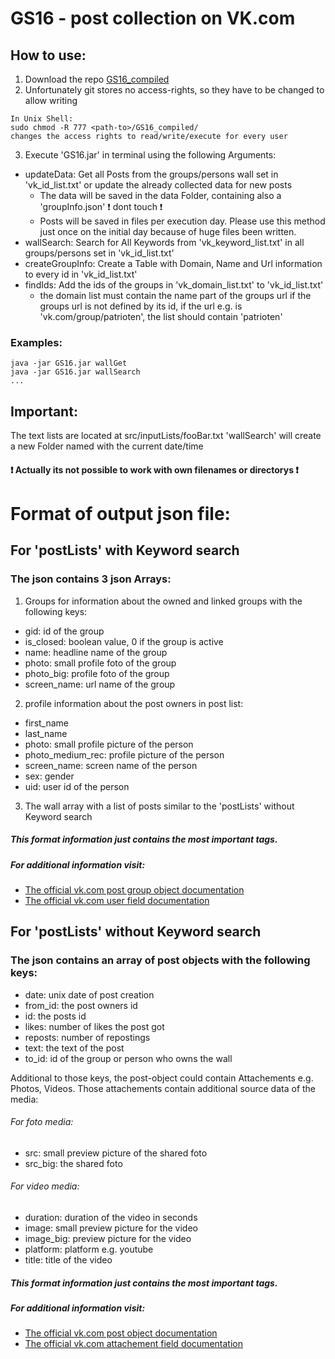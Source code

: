 # GS16 - post collection on VK.com
## How to use:

1. Download the repo [GS16_compiled](https://github.com/Eik-S/GS16_compiled)
2. Unfortunately git stores no access-rights, so they have to be changed to allow writing
```
In Unix Shell:
sudo chmod -R 777 <path-to>/GS16_compiled/
changes the access rights to read/write/execute for every user
```
3. Execute 'GS16.jar' in terminal using the following Arguments:
  - updateData: Get all Posts from the groups/persons wall set in 'vk_id_list.txt' or update the already collected data for new posts 
    - The data will be saved in the data Folder, containing also a 'groupInfo.json' :exclamation: dont touch :exclamation:
    - Posts will be saved in files per execution day. Please use this method just once on the initial day because of huge files been written.
  - wallSearch: Search for All Keywords from 'vk_keyword_list.txt' in all groups/persons set in 'vk_id_list.txt'
  - createGroupInfo: Create a Table with Domain, Name and Url information to every id in 'vk_id_list.txt'
  - findIds: Add the ids of the groups in 'vk_domain_list.txt' to 'vk_id_list.txt'
    - the domain list must contain the name part of the groups url if the groups url is not defined by its id, if the url e.g. is 'vk.com/group/patrioten', the list should contain 'patrioten'
  
### Examples:
```
java -jar GS16.jar wallGet
java -jar GS16.jar wallSearch
...
```

## Important:
The text lists are located at src/inputLists/fooBar.txt
'wallSearch' will create a new Folder named with the current date/time
#### :exclamation: Actually its not possible to work with own filenames or directorys :exclamation: 


# Format of output json file:

## For 'postLists' with Keyword search
### The json contains 3 json Arrays:
1. Groups for information about the owned and linked groups with the following keys:
  - gid: id of the group
  - is_closed: boolean value, 0 if the group is active
  - name: headline name of the group
  - photo: small profile foto of the group
  - photo_big: profile foto of the group
  - screen_name: url name of the group
2. profile information about the post owners in post list:
  - first_name
  - last_name
  - photo: small profile picture of the person
  - photo_medium_rec: profile picture of the person
  - screen_name: screen name of the person
  - sex: gender
  - uid: user id of the person
3. The wall array with a list of posts similar to the 'postLists' without Keyword search

##### This format information just contains the most important tags.
##### For additional information visit: 
- [The official vk.com post group object documentation](https://vk.com/dev/fields_groups)
- [The official vk.com user field documentation](https://vk.com/dev/fields)

## For 'postLists' without Keyword search
### The json contains an array of post objects with the following keys:
- date: unix date of post creation
- from_id: the post owners id
- id: the posts id
- likes: number of likes the post got
- reposts: number of repostings
- text: the text of the post
- to_id: id of the group or person who owns the wall

Additional to those keys, the post-object could contain Attachements e.g. Photos, Videos.
Those attachements contain additional source data of the media:

###### For foto media:
- src: small preview picture of the shared foto
- src_big: the shared foto

###### For video media:
- duration: duration of the video in seconds
- image: small preview picture for the video
- image_big: preview picture for the video
- platform: platform e.g. youtube
- title: title of the video

##### This format information just contains the most important tags.
##### For additional information visit: 
- [The official vk.com post object documentation](https://vk.com/dev/post)
- [The official vk.com attachement field documentation](https://vk.com/dev/attachments_w)


